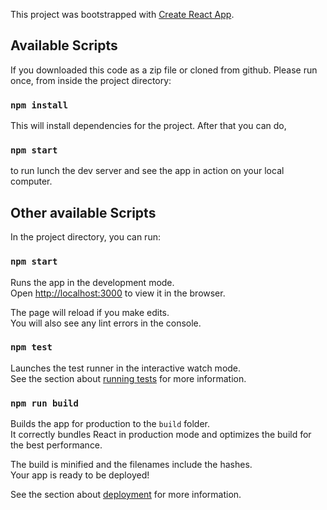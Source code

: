 This project was bootstrapped with [Create React App](https://github.com/facebook/create-react-app).

## Available Scripts

If you downloaded this code as a zip file or cloned from github. Please run once, from inside the project directory:

### `npm install`

This will install dependencies for the project. After that you can do,

### `npm start`

to run lunch the dev server and see the app in action on your local computer.

## Other available Scripts

In the project directory, you can run:

### `npm start`

Runs the app in the development mode.<br />
Open [http://localhost:3000](http://localhost:3000) to view it in the browser.

The page will reload if you make edits.<br />
You will also see any lint errors in the console.

### `npm test`

Launches the test runner in the interactive watch mode.<br />
See the section about [running tests](https://facebook.github.io/create-react-app/docs/running-tests) for more information.

### `npm run build`

Builds the app for production to the `build` folder.<br />
It correctly bundles React in production mode and optimizes the build for the best performance.

The build is minified and the filenames include the hashes.<br />
Your app is ready to be deployed!

See the section about [deployment](https://facebook.github.io/create-react-app/docs/deployment) for more information.